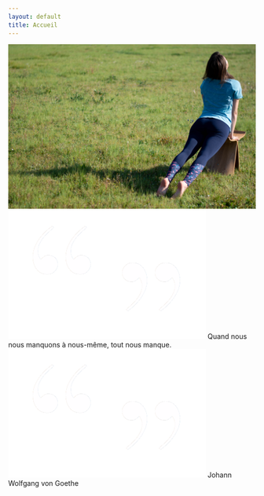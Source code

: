 ```yaml
---
layout: default
title: Accueil
---
```


<p class="citation">
	<img class="home" src="/assets/images/home.jpg" />
	<span class="over">
		<span class="line1">
			<img class="pre quote" src="/assets/images/quotes.png" />
			Quand nous nous manquons à nous-même,
		</span>
		<span class="line2">
			tout nous manque.
			<img class="post quote" src="/assets/images/quotes.png" />
		</span>
		<span class="author">
			Johann Wolfgang von Goethe
		</span>
	</span>
</p>
